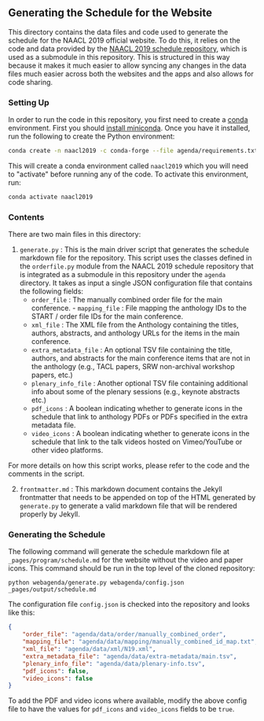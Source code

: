 ## Generating the Schedule for the Website

This directory contains the data files and code used to generate the schedule for the NAACL 2019 official website. To do this, it relies on the code and data provided by the [NAACL 2019 schedule repository](https://github.com/naacl-org/naacl-schedule-2019), which is used as a submodule in this repository. This is structured in this way because it makes it much easier to allow syncing any changes in the data files much easier across both the websites and the apps and also allows for code sharing.

### Setting Up

In order to run the code in this repository, you first need to create a [conda](https://conda.io/en/latest/) environment. First you should [install miniconda](https://conda.io/en/latest/miniconda.html). Once you have it installed, run the following to create the Python environment:

```bash
conda create -n naacl2019 -c conda-forge --file agenda/requirements.txt
```

This will create a conda environment called `naacl2019` which you will need to "activate" before running any of the code. To activate this environment, run:

```bash
conda activate naacl2019
```

### Contents 

There are two main files in this directory:

1. `generate.py` : This is the main driver script that generates the schedule markdown file for the repository. This script uses the classes defined in the `orderfile.py` module from the NAACL 2019 schedule repository that is integrated as a submodule in this repository under the `agenda` directory. It takes as input a single JSON configuration file that contains the following fields:
    - `order_file` : The manually combined order file for the main conference. - `mapping_file` : File mapping the anthology IDs to the START / order file IDs for the main conference.
    - `xml_file` : The XML file from the Anthology containing the titles, authors, abstracts, and anthology URLs for the items in the main conference.
    - `extra_metadata_file` : An optional TSV file containing the title, authors, and abstracts for the main conference items that are not in the anthology (e.g., TACL papers, SRW non-archival workshop papers, etc.)
    - `plenary_info_file` : Another optional TSV file containing additional info about some of the plenary sessions (e.g., keynote abstracts etc.)
    - `pdf_icons` : A boolean indicating whether to generate icons in the schedule that link to anthology PDFs or PDFs specified in the extra metadata file.
    - `video_icons` : A boolean indicating whether to generate icons in the schedule that link to the talk videos hosted on Vimeo/YouTube or other video platforms.

For more details on how this script works, please refer to the code and the comments in the script.

2. `frontmatter.md` : This markdown document contains the Jekyll frontmatter that needs to be appended on top of the HTML generated by `generate.py` to generate a valid markdown file that will be rendered properly by Jekyll.


### Generating the Schedule

The following command will generate the schedule markdown file at `_pages/program/schedule.md` for the website without the video and paper icons. This command should be run in the top level of the cloned repository:

```
python webagenda/generate.py webagenda/config.json _pages/output/schedule.md
```

The configuration file `config.json` is checked into the repository and looks like this:

```json
{
    "order_file": "agenda/data/order/manually_combined_order",
    "mapping_file": "agenda/data/mapping/manually_combined_id_map.txt",
    "xml_file": "agenda/data/xml/N19.xml",
    "extra_metadata_file": "agenda/data/extra-metadata/main.tsv",
    "plenary_info_file": "agenda/data/plenary-info.tsv",
    "pdf_icons": false,
    "video_icons": false
}
```

To add the PDF and video icons where available, modify the above config file to have the values for `pdf_icons` and `video_icons` fields to be `true`. 